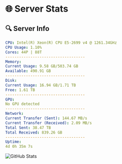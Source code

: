 # 🌐 Server Stats
## 🔍 Server Info
```yaml
CPU: Intel(R) Xeon(R) CPU E5-2699 v4 @ 1261.34GHz
CPU Usage: 1.10%
Cores: 44P | 88T
-----------------------------------
Memory:
Current Usage: 9.58 GB/503.74 GB
Available: 490.91 GB
-----------------------------------
Disk:
Current Usage: 16.94 GB/1.71 TB
Free: 1.61 TB
-----------------------------------
GPU:
No GPU detected
-----------------------------------
Network:
Current Transfer (Sent): 144.67 MB/s
Current Transfer (Received): 2.09 MB/s
Total Sent: 38.47 TB
Total Received: 839.26 GB
-----------------------------------
Uptime:
4d 0h 35m 7s
```
![GitHub Stats](https://img.shields.io/badge/Updated-2025-02-11_23:18:25-blue)